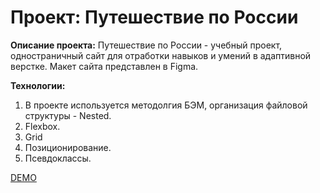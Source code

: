 # Проект: Путешествие по России

__Описание проекта:__
Путешествие по России - учебный проект, одностраничный сайт для отработки навыков и умений в адаптивной верстке. Макет сайта представлен в Figma.

__Технологии:__
1. В проекте используется методолгия БЭМ, организация файловой структуры  - Nested.
2. Flexbox.
3. Grid
4. Позиционирование.
5. Псевдоклассы.

[DEMO](https://alinarashitova.github.io/russian-travel/)
